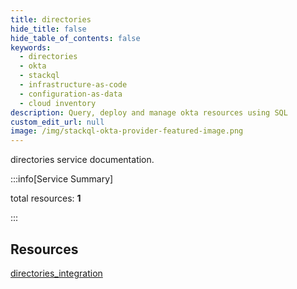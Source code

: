 ```yaml
---
title: directories
hide_title: false
hide_table_of_contents: false
keywords:
  - directories
  - okta
  - stackql
  - infrastructure-as-code
  - configuration-as-data
  - cloud inventory
description: Query, deploy and manage okta resources using SQL
custom_edit_url: null
image: /img/stackql-okta-provider-featured-image.png
---
```


directories service documentation.

:::info[Service Summary]

total resources: __1__  

:::

## Resources
<div class="row">
<div class="providerDocColumn">
<a href="/services/directories/directories_integration/">directories_integration</a>
</div>
<div class="providerDocColumn">

</div>
</div>
